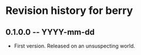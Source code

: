# Revision history for berry

## 0.1.0.0 -- YYYY-mm-dd

* First version. Released on an unsuspecting world.
